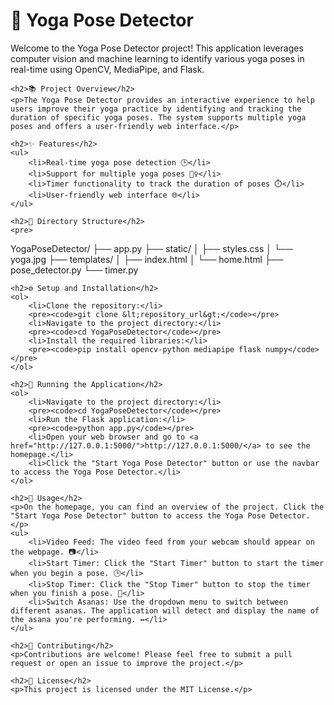 <!DOCTYPE html>
<html lang="en">
<head>
    <meta charset="UTF-8">
    <title>Yoga Pose Detector</title>
</head>
<body>
    <h1>🧘 Yoga Pose Detector</h1>
    <p>Welcome to the Yoga Pose Detector project! This application leverages computer vision and machine learning to identify various yoga poses in real-time using OpenCV, MediaPipe, and Flask.</p>
    
    <h2>📚 Project Overview</h2>
    <p>The Yoga Pose Detector provides an interactive experience to help users improve their yoga practice by identifying and tracking the duration of specific yoga poses. The system supports multiple yoga poses and offers a user-friendly web interface.</p>
    
    <h2>✨ Features</h2>
    <ul>
        <li>Real-time yoga pose detection 🕒</li>
        <li>Support for multiple yoga poses 🧘‍♀️</li>
        <li>Timer functionality to track the duration of poses ⏱️</li>
        <li>User-friendly web interface 🌐</li>
    </ul>
    
    <h2>📂 Directory Structure</h2>
    <pre>
YogaPoseDetector/
├── app.py
├── static/
│   ├── styles.css
│   └── yoga.jpg
├── templates/
│   ├── index.html
│   └── home.html
├── pose_detector.py
└── timer.py
    </pre>
    
    <h2>⚙️ Setup and Installation</h2>
    <ol>
        <li>Clone the repository:</li>
        <pre><code>git clone &lt;repository_url&gt;</code></pre>
        <li>Navigate to the project directory:</li>
        <pre><code>cd YogaPoseDetector</code></pre>
        <li>Install the required libraries:</li>
        <pre><code>pip install opencv-python mediapipe flask numpy</code></pre>
    </ol>
    
    <h2>🚀 Running the Application</h2>
    <ol>
        <li>Navigate to the project directory:</li>
        <pre><code>cd YogaPoseDetector</code></pre>
        <li>Run the Flask application:</li>
        <pre><code>python app.py</code></pre>
        <li>Open your web browser and go to <a href="http://127.0.0.1:5000/">http://127.0.0.1:5000/</a> to see the homepage.</li>
        <li>Click the "Start Yoga Pose Detector" button or use the navbar to access the Yoga Pose Detector.</li>
    </ol>
    
    <h2>📌 Usage</h2>
    <p>On the homepage, you can find an overview of the project. Click the "Start Yoga Pose Detector" button to access the Yoga Pose Detector.</p>
    <ul>
        <li>Video Feed: The video feed from your webcam should appear on the webpage. 📷</li>
        <li>Start Timer: Click the "Start Timer" button to start the timer when you begin a pose. 🕒</li>
        <li>Stop Timer: Click the "Stop Timer" button to stop the timer when you finish a pose. 🛑</li>
        <li>Switch Asanas: Use the dropdown menu to switch between different asanas. The application will detect and display the name of the asana you're performing. ↔️</li>
    </ul>
    
    <h2>🤝 Contributing</h2>
    <p>Contributions are welcome! Please feel free to submit a pull request or open an issue to improve the project.</p>
    
    <h2>📜 License</h2>
    <p>This project is licensed under the MIT License.</p>
</body>
</html>
